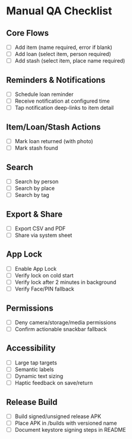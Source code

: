 # Manual QA Checklist

## Core Flows
- [ ] Add item (name required, error if blank)
- [ ] Add loan (select item, person required)
- [ ] Add stash (select item, place name required)

## Reminders & Notifications
- [ ] Schedule loan reminder
- [ ] Receive notification at configured time
- [ ] Tap notification deep-links to item detail

## Item/Loan/Stash Actions
- [ ] Mark loan returned (with photo)
- [ ] Mark stash found

## Search
- [ ] Search by person
- [ ] Search by place
- [ ] Search by tag

## Export & Share
- [ ] Export CSV and PDF
- [ ] Share via system sheet

## App Lock
- [ ] Enable App Lock
- [ ] Verify lock on cold start
- [ ] Verify lock after 2 minutes in background
- [ ] Verify Face/PIN fallback

## Permissions
- [ ] Deny camera/storage/media permissions
- [ ] Confirm actionable snackbar fallback

## Accessibility
- [ ] Large tap targets
- [ ] Semantic labels
- [ ] Dynamic text sizing
- [ ] Haptic feedback on save/return

## Release Build
- [ ] Build signed/unsigned release APK
- [ ] Place APK in /builds with versioned name
- [ ] Document keystore signing steps in README
